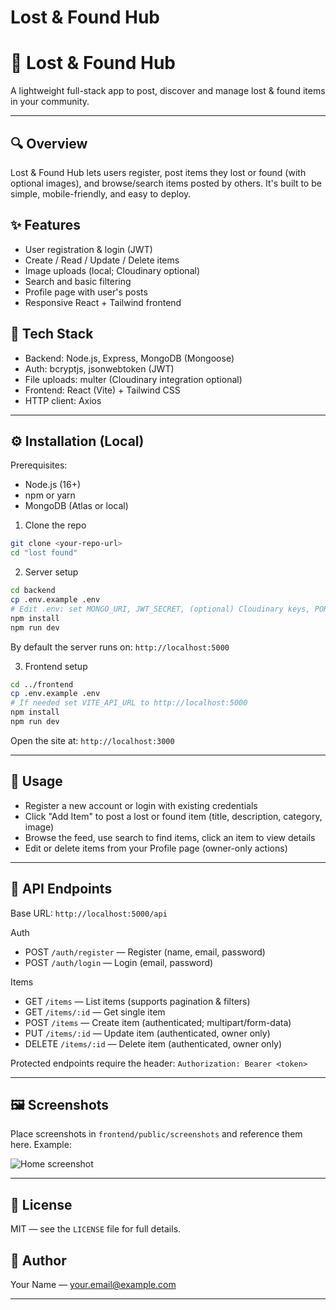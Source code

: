 # Lost & Found Hub
# 🧭 Lost & Found Hub

A lightweight full-stack app to post, discover and manage lost & found items in your community.

---

## 🔍 Overview
Lost & Found Hub lets users register, post items they lost or found (with optional images), and browse/search items posted by others. It's built to be simple, mobile-friendly, and easy to deploy.

## ✨ Features
- User registration & login (JWT)
- Create / Read / Update / Delete items
- Image uploads (local; Cloudinary optional)
- Search and basic filtering
- Profile page with user's posts
- Responsive React + Tailwind frontend

## 🧰 Tech Stack
- Backend: Node.js, Express, MongoDB (Mongoose)
- Auth: bcryptjs, jsonwebtoken (JWT)
- File uploads: multer (Cloudinary integration optional)
- Frontend: React (Vite) + Tailwind CSS
- HTTP client: Axios

---

## ⚙️ Installation (Local)

Prerequisites:
- Node.js (16+)
- npm or yarn
- MongoDB (Atlas or local)

1) Clone the repo

```bash
git clone <your-repo-url>
cd "lost found"
```

2) Server setup

```bash
cd backend
cp .env.example .env
# Edit .env: set MONGO_URI, JWT_SECRET, (optional) Cloudinary keys, PORT
npm install
npm run dev
```

By default the server runs on: `http://localhost:5000`

3) Frontend setup

```bash
cd ../frontend
cp .env.example .env
# If needed set VITE_API_URL to http://localhost:5000
npm install
npm run dev
```

Open the site at: `http://localhost:3000`

---

## 🧭 Usage
- Register a new account or login with existing credentials
- Click "Add Item" to post a lost or found item (title, description, category, image)
- Browse the feed, use search to find items, click an item to view details
- Edit or delete items from your Profile page (owner-only actions)

---

## 📡 API Endpoints
Base URL: `http://localhost:5000/api`

Auth
- POST `/auth/register` — Register (name, email, password)
- POST `/auth/login` — Login (email, password)

Items
- GET `/items` — List items (supports pagination & filters)
- GET `/items/:id` — Get single item
- POST `/items` — Create item (authenticated; multipart/form-data)
- PUT `/items/:id` — Update item (authenticated, owner only)
- DELETE `/items/:id` — Delete item (authenticated, owner only)

Protected endpoints require the header: `Authorization: Bearer <token>`

---

## 🖼️ Screenshots
Place screenshots in `frontend/public/screenshots` and reference them here. Example:

![Home screenshot](/frontend/public/screenshots/home.png)

---

## 🧾 License
MIT — see the `LICENSE` file for full details.

## 👤 Author
Your Name — your.email@example.com

---
